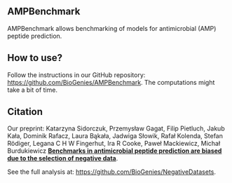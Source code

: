 ## AMPBenchmark

AMPBenchmark allows benchmarking of models for antimicrobial (AMP) peptide prediction.

## How to use?

Follow the instructions in our GitHub repository: https://github.com/BioGenies/AMPBenchmark. The computations might take a bit of time.

## Citation

Our preprint: Katarzyna Sidorczuk, Przemysław Gagat, Filip Pietluch, Jakub Kała, Dominik Rafacz, Laura Bąkała, Jadwiga Słowik, Rafał Kolenda, Stefan Rödiger, Legana C H W Fingerhut, Ira R Cooke, Paweł Mackiewicz, Michał Burdukiewicz [**Benchmarks in antimicrobial peptide prediction are biased due to the selection of negative data**](https://doi.org/10.1101/2022.05.30.493946).

See the full analysis at: https://github.com/BioGenies/NegativeDatasets.

